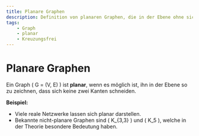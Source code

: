 ```yaml
---
title: Planare Graphen
description: Definition von planaren Graphen, die in der Ebene ohne sich kreuzende Kanten dargestellt werden können.
tags:
    - Graph
    - planar
    - Kreuzungsfrei
---
```


# Planare Graphen

Ein Graph \( G = (V, E) \) ist **planar**, wenn es möglich ist, ihn in der Ebene so zu zeichnen, dass sich keine zwei Kanten schneiden.

**Beispiel:**  
- Viele reale Netzwerke lassen sich planar darstellen.
- Bekannte nicht-planare Graphen sind \( K_{3,3} \) und \( K_5 \), welche in der Theorie besondere Bedeutung haben.

